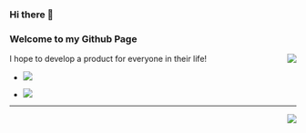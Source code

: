 ### Hi there 👋
### Welcome to my Github Page
<div style="position: relative;margin-bottom: 10px">
I hope to develop a product for everyone in their life!
  
<img align="right" src="https://github-readme-stats.vercel.app/api?username=CharlexChen&theme=tokyonight&show_icons=true&count_private=true"/>
  
</div>

<ul>
  <li><p></p><img src="https://img.shields.io/github/followers/CharlexChen?style=social"/></li>
  <li><p></p><img src="https://img.shields.io/github/stars/CharlexChen?style=social"/></li>
</ul>
<p></p>
<hr />
<img align="right" src="https://github-readme-stats.vercel.app/api/top-langs/?username=CharlexChen&layout=compact&theme=tokyonight&show_icons=true&count_private=true"/>


<!--
**CharlexChen/CharlexChen** is a ✨ _special_ ✨ repository because its `README.md` (this file) appears on your GitHub profile.

Here are some ideas to get you started:

- 🔭 I’m currently working on ...
- 🌱 I’m currently learning ...
- 👯 I’m looking to collaborate on ...
- 🤔 I’m looking for help with ...
- 💬 Ask me about ...
- 📫 How to reach me: ...
- 😄 Pronouns: ...
- ⚡ Fun fact: ...
-->
